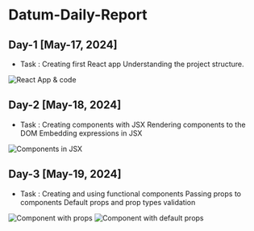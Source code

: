# Datum-Daily-Report
## Day-1 [May-17, 2024]
* Task : Creating first React app Understanding the project structure.
  
![React App & code](https://github.com/AnanDEswaran18/Datum-Daily-Report/assets/100366969/cb466e59-7fb9-4490-895f-cdd4a38dae58)

## Day-2 [May-18, 2024]
* Task : Creating components with JSX Rendering components to the DOM Embedding expressions in JSX
  
![Components in JSX](https://github.com/AnanDEswaran18/Datum-Daily-Report/assets/100366969/1fe7b1ee-267e-481e-82c9-37e007cca9b4)

## Day-3 [May-19, 2024]
* Task : Creating and using functional components Passing props to components Default props and prop types validation

![Component with props](https://github.com/AnanDEswaran18/Datum-Daily-Report/assets/100366969/e64da4ed-922b-418c-8b9b-cb0d365f1c10)
![Component with default props](https://github.com/AnanDEswaran18/Datum-Daily-Report/assets/100366969/2a134f4c-0138-4c5e-9f5f-46477581bf1a)

